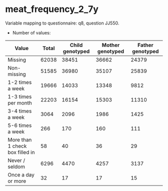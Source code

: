 # meat_frequency_2_7y
Variable mapping to questionnaire: q8, question JJ550.
- Number of values:

| Value | Total | Child genotyped | Mother genotyped | Father genotyped |
| ----- | ----- | --------------- | ---------------- | ---------------- |
| Missing | 62038 | 38451 | 36662 | 24379 |
| Non-missing | 51585 | 36980 | 35107 | 25839 |
| 1-2 times a week | 19666 | 14033 | 13348 |9812 |
| 1-3 times per month | 22203 | 16154 | 15303 |11310 |
| 3-4 times a week | 3064 | 2096 | 1986 |1425 |
| 5-6 times a week | 266 | 170 | 160 |111 |
| More than 1 check box filled in | 58 | 40 | 36 |29 |
| Never / seldom | 6296 | 4470 | 4257 |3137 |
| Once a day or more | 32 | 17 | 17 |15 |



